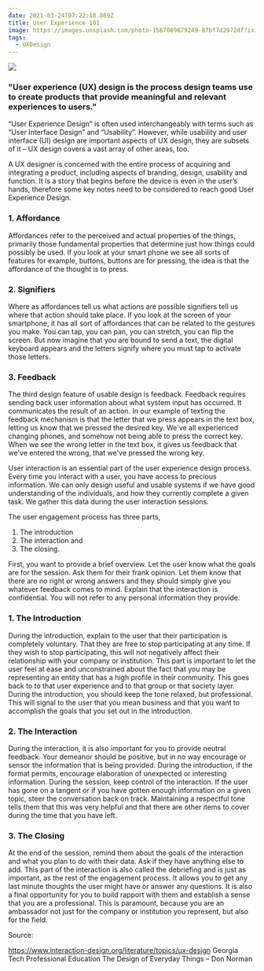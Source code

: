 ```yaml
---
date: 2021-03-24T07:22:10.869Z
title: User Experience 101
image: https://images.unsplash.com/photo-1587089879249-87bf7d2972df?ixid=MXwxMjA3fDB8MHxwaG90by1wYWdlfHx8fGVufDB8fHw%3D&ixlib=rb-1.2.1&auto=format&fit=crop&w=755&q=80
tags:
  - UXDesign
---
```

![](https://images.unsplash.com/photo-1587038787166-becd08a156f7?ixid=MXwxMjA3fDB8MHxwaG90by1wYWdlfHx8fGVufDB8fHw%3D&ixlib=rb-1.2.1&auto=format&fit=crop&w=750&q=80)

### "User experience (UX) design is the process design teams use to create products that provide meaningful and relevant experiences to users."

“User Experience Design” is often used interchangeably with terms such as “User Interface Design” and “Usability”. However, while usability and user interface (UI) design are important aspects of UX design, they are subsets of it – UX design covers a vast array of other areas, too.

A UX designer is concerned with the entire process of acquiring and integrating a product, including aspects of branding, design, usability and function. It is a story that begins before the device is even in the user’s hands, therefore some key notes need to be considered to reach good User Experience Design.

### 1. Affordance

Affordances refer to the perceived and actual properties of the things, primarily those fundamental properties that determine just how things could possibly be used. If you look at your smart phone we see all sorts of features for example, buttons, buttons are for pressing, the idea is that the affordance of the thought is to press.

### 2. Signifiers

Where as affordances tell us what actions are possible signifiers tell us where that action should take place. If you look at the screen of your smartphone, it has all sort of affordances that can be related to the gestures you make. You can tap, you can pan, you can stretch, you can flip the screen. But now imagine that you are bound to send a text, the digital keyboard appears and the letters signify where you must tap to activate those letters.

### 3. Feedback

The third design feature of usable design is feedback. Feedback requires sending back user information about what system input has occurred. It communicates the result of an action. In our example of texting the feedback mechanism is that the letter that we press appears in the text box, letting us know that we pressed the desired key. We've all experienced changing phones, and somehow not being able to press the correct key. When we see the wrong letter in the text box, it gives us feedback that we've entered the wrong, that we've pressed the wrong key.

User interaction is an essential part of the user experience design process. Every time you interact with a user, you have access to precious information. We can only design useful and usable systems if we have good understanding of the individuals, and how they currently complete a given task. We gather this data during the user interaction sessions. 

The user engagement process has three parts,

1. The introduction
2. The interaction and
3. The closing.

First, you want to provide a brief overview. Let the user know what the goals are for the session. Ask them for their frank opinion. Let them know that there are no right or wrong answers and they should simply give you whatever feedback comes to mind. Explain that the interaction is confidential. You will not refer to any personal information they provide.

### 1. The Introduction

During the introduction, explain to the user that their participation is completely voluntary. That they are free to stop participating at any time. If they wish to stop participating, this will not negatively affect their relationship with your company or institution. This part is important to let the user feel at ease and unconstrained about the fact that you may be representing an entity that has a high profile in their community. This goes back to to that user experience and to that group or that society layer. During the introduction, you should keep the tone relaxed, but professional. This will signal to the user that you mean business and that you want to accomplish the goals that you set out in the introduction.

### 2. The Interaction

   During the interaction, it is also important for you to provide neutral feedback. Your demeanor should be positive, but in no way encourage or sensor the information that is being provided. During the introduction, if the format permits, encourage elaboration of unexpected or interesting information. During the session, keep control of the interaction. If the user has gone on a tangent or if you have gotten enough information on a given topic, steer the conversation back on track. Maintaining a respectful tone tells them that this was very helpful and that there are other items to cover during the time that you have left.

### 3. The Closing

   At the end of the session, remind them about the goals of the interaction and what you plan to do with their data. Ask if they have anything else to add. This part of the interaction is also called the debriefing and is just as important, as the rest of the engagement process. It allows you to get any last minute thoughts the user might have or answer any questions. It is also a final opportunity for you to build rapport with them and establish a sense that you are a professional. This is paramount, because you are an ambassador not just for the company or institution you represent, but also for the field.

Source:

https://www.interaction-design.org/literature/topics/ux-design
Georgia Tech Professional Education
The Design of Everyday Things – Don Norman